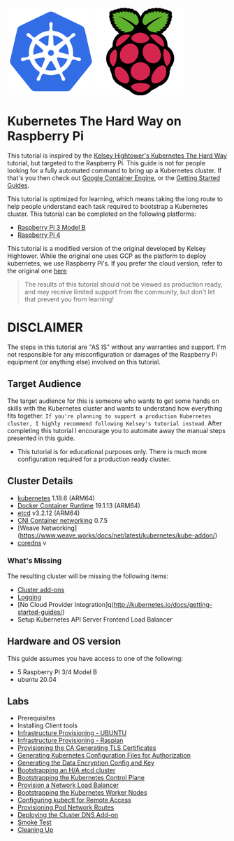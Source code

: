 ![Image of Yaktocat](kubernetes_logo.png) ![Image of Yaktocat](raspberry_pi_logo.png)

# Kubernetes The Hard Way on Raspberry Pi

This tutorial is inspired by the [Kelsey Hightower's Kubernetes The Hard Way](https://github.com/kelseyhightower/kubernetes-the-hard-way) tutorial, but targeted to the Raspberry Pi. This guide is not for people looking for a fully automated command to bring up a Kubernetes cluster. If that's you then check out [Google Container Engine](https://cloud.google.com/container-engine), or the [Getting Started Guides](http://kubernetes.io/docs/getting-started-guides/).

This tutorial is optimized for learning, which means taking the long route to help people understand each task required to bootstrap a Kubernetes cluster. This tutorial can be completed on the following platforms:

* [Raspberry Pi 3 Model B](https://www.raspberrypi.org/products/raspberry-pi-3-model-b/)
* [Raspberry Pi 4](https://www.raspberrypi.org/products/raspberry-pi-4-model-b/)

This tutorial is a modified version of the original developed by Kelsey Hightower. While the original one uses GCP as the platform to deploy kubernetes, we use Raspberry Pi's. If you prefer the cloud version, refer to the original one [here](https://github.com/kelseyhightower/kubernetes-the-hard-way)

> The results of this tutorial should not be viewed as production ready, and may receive limited support from the community, but don't let that prevent you from learning!

# DISCLAIMER
The steps in this tutorial are "AS IS" without any warranties and support.
I'm not responsible for any misconfiguration or damages of the Raspberry Pi equipment (or anything else) involved on this tutorial. 



## Target Audience

The target audience for this is someone who wants to get some hands on skills with the Kubernetes cluster and wants to understand how everything fits together. `If you're planning to support a production Kubernetes cluster, I highly recommend following Kelsey's tutorial instead`. After completing this tutorial I encourage you to automate away the manual steps presented in this guide.

* This tutorial is for educational purposes only. There is much more configuration required for a production ready cluster.

## Cluster Details

* [kubernetes](https://github.com/kubernetes/kubernetes) 1.18.6 (ARM64)
* [Docker Container Runtime](https://github.com/containerd/containerd) 19.1.13 (ARM64)
* [etcd](https://github.com/coreos/etcd) v3.2.12 (ARM64)
* [CNI Container networking](https://github.com/containernetworking/cni) 0.7.5
* [Weave Networking] (https://www.weave.works/docs/net/latest/kubernetes/kube-addon/)
* [coredns](https://github.com/coredns/coredns) v



### What's Missing

The resulting cluster will be missing the following items:

* [Cluster add-ons](https://github.com/kubernetes/kubernetes/tree/master/cluster/addons)
* [Logging](http://kubernetes.io/docs/user-guide/logging)
* [No Cloud Provider Integration]q(http://kubernetes.io/docs/getting-started-guides/)
* Setup Kubernetes API Server Frontend Load Balancer

## Hardware and OS version

This guide assumes you have access to one of the following:

* 5 Raspberry Pi 3/4 Model B
* ubuntu 20.04

## Labs
* Prerequisites
* Installing Client tools
* [Infrastructure Provisioning - UBUNTU](docs/01-infrastructure.md)
* [Infrastructure Provisioning - Raspian](docs/01-infrastructure-pi.md)
* [Provisioning the CA Generating TLS Certificates](docs/04-certificate-authority.md)
* [Generating Kubernetes Configuration Files for Authorization](docs/05-kubernetes-configuration-files.md)
* [Generating the Data Encryption Config and Key](docs/06-data-encryption-keys.md)
* [Bootstrapping an H/A etcd cluster](docs/07-bootstrapping-etcd.md)
* [Bootstrapping the Kubernetes Control Plane](docs/08-bootstrapping-kubernetes-controllers.md)
* [Provision a Network Load Balancer](docs/08b-kubernetes-loadbalancer.md)
* [Bootstrapping the Kubernetes Worker Nodes](docs/09-bootstrapping-kubernetes-workers.md)
* [Configuring kubectl for Remote Access](docs/10-configuring-kubectl.md)
* [Provisioning Pod Network Routes](docs/11-pod-network-routes.md)
* [Deploying the Cluster DNS Add-on](docs/12-dns-addon.md)
* [Smoke Test](docs/13-smoke-test.md)
* [Cleaning Up](docs/14-cleanup.md)
